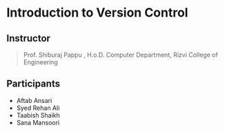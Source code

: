 # Introduction to Version Control

## Instructor

 > Prof. Shiburaj Pappu , H.o.D. Computer Department, Rizvi College of Engineering

## Participants

- Aftab Ansari
- Syed Rehan Ali
- Taabish Shaikh
- Sana Mansoori